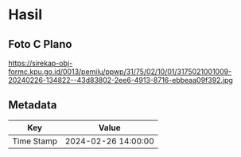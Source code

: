 # Hasil

## Foto C Plano

https://sirekap-obj-formc.kpu.go.id/0013/pemilu/ppwp/31/75/02/10/01/3175021001009-20240226-134822--43d83802-2ee6-4913-8716-ebbeaa09f392.jpg


## Metadata

| Key        | Value               |
| ---------- | ------------------- |
| Time Stamp | 2024-02-26 14:00:00 |



